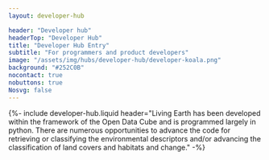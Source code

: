 ```yaml
---
layout: developer-hub

header: "Developer hub"
headerTop: "Developer Hub"
title: "Developer Hub Entry"
subtitle: "For programmers and product developers"
image: "/assets/img/hubs/developer-hub/developer-koala.png"
background: "#252C0B"
nocontact: true
nobuttons: true
Nosvg: false
---
```



{%-
include developer-hub.liquid
header="Living Earth has been developed within the framework of the Open Data Cube and is programmed largely in python.  There are numerous opportunities to advance the code for retrieving or classifying the environmental descriptors and/or advancing the classification of land covers and habitats and change."
-%}

